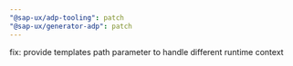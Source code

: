 ```yaml
---
"@sap-ux/adp-tooling": patch
"@sap-ux/generator-adp": patch
---
```


fix: provide templates path parameter to handle different runtime context
